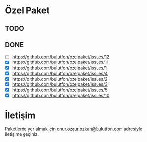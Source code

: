 # Özel Paket

## TODO

## DONE

* [ ] https://github.com/bulutfon/ozelpaket/issues/12
* [x] https://github.com/bulutfon/ozelpaket/issues/11
* [x] https://github.com/bulutfon/ozelpaket/issues/1 
* [x] https://github.com/bulutfon/ozelpaket/issues/4
* [x] https://github.com/bulutfon/ozelpaket/issues/2
* [x] https://github.com/bulutfon/ozelpaket/issues/3
* [x] https://github.com/bulutfon/ozelpaket/issues/5
* [x] https://github.com/bulutfon/ozelpaket/issues/10

# İletişim

Paketlerde yer almak için onur.ozgur.ozkan@bulutfon.com adresiyle iletişime geçiniz.

